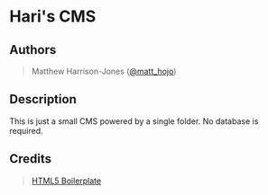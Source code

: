 # Hari's CMS #

## Authors
> Matthew Harrison-Jones ([@matt_hojo](http://twitter.com/matt_hojo))

## Description
This is just a small CMS powered by a single folder. No database is required.

## Credits
>[HTML5 Boilerplate](http://html5boilerplate.com/)